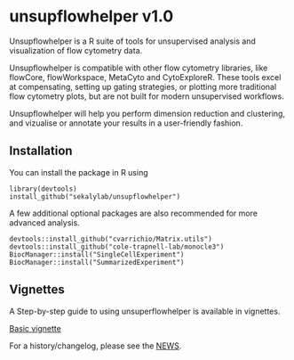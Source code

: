 # unsupflowhelper v1.0

Unsupflowhelper is a R suite of tools for unsupervised analysis and visualization of flow cytometry data. 

Unsupflowhelper is compatible with other flow cytometry libraries, like flowCore, flowWorkspace, MetaCyto and CytoExploreR.
These tools excel at compensating, setting up gating strategies, or plotting more traditional flow cytometry plots, but are not built for modern unsupervised workflows.

Unsupflowhelper will help you perform dimension reduction and clustering, and vizualise or annotate your results in a user-friendly fashion.

## Installation
You can install the package in R using 

```
library(devtools)
install_github("sekalylab/unsupflowhelper")
```

A few additional optional packages are also recommended for more advanced analysis.
```
devtools::install_github("cvarrichio/Matrix.utils")
devtools::install_github("cole-trapnell-lab/monocle3")
BiocManager::install("SingleCellExperiment")
BiocManager::install("SummarizedExperiment")
```

## Vignettes
A Step-by-step guide to using unsuperflowhelper is available in vignettes.

[Basic vignette](https://sekalylab.github.io/unsupflowhelper/guides/unsupervised_flow_vignette)


For a history/changelog, please see the [NEWS](https://github.com/sekalylab/unsupflowhelpr/NEWS.md).

